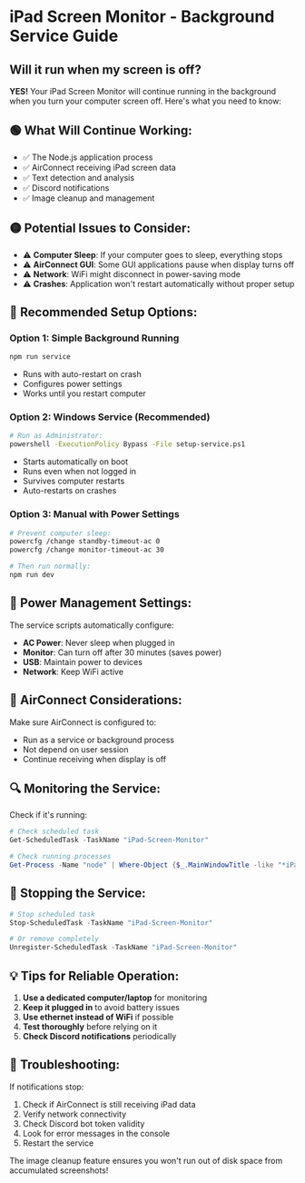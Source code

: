 # iPad Screen Monitor - Background Service Guide

## Will it run when my screen is off?

**YES!** Your iPad Screen Monitor will continue running in the background when you turn your computer screen off. Here's what you need to know:

## 🟢 What Will Continue Working:
- ✅ The Node.js application process
- ✅ AirConnect receiving iPad screen data
- ✅ Text detection and analysis
- ✅ Discord notifications
- ✅ Image cleanup and management

## 🟡 Potential Issues to Consider:
- ⚠️ **Computer Sleep**: If your computer goes to sleep, everything stops
- ⚠️ **AirConnect GUI**: Some GUI applications pause when display turns off
- ⚠️ **Network**: WiFi might disconnect in power-saving mode
- ⚠️ **Crashes**: Application won't restart automatically without proper setup

## 🚀 Recommended Setup Options:

### Option 1: Simple Background Running
```bash
npm run service
```
- Runs with auto-restart on crash
- Configures power settings
- Works until you restart computer

### Option 2: Windows Service (Recommended)
```bash
# Run as Administrator:
powershell -ExecutionPolicy Bypass -File setup-service.ps1
```
- Starts automatically on boot
- Runs even when not logged in
- Survives computer restarts
- Auto-restarts on crashes

### Option 3: Manual with Power Settings
```bash
# Prevent computer sleep:
powercfg /change standby-timeout-ac 0
powercfg /change monitor-timeout-ac 30

# Then run normally:
npm run dev
```

## 🔧 Power Management Settings:

The service scripts automatically configure:
- **AC Power**: Never sleep when plugged in
- **Monitor**: Can turn off after 30 minutes (saves power)
- **USB**: Maintain power to devices
- **Network**: Keep WiFi active

## 📱 AirConnect Considerations:

Make sure AirConnect is configured to:
- Run as a service or background process
- Not depend on user session
- Continue receiving when display is off

## 🔍 Monitoring the Service:

Check if it's running:
```powershell
# Check scheduled task
Get-ScheduledTask -TaskName "iPad-Screen-Monitor"

# Check running processes
Get-Process -Name "node" | Where-Object {$_.MainWindowTitle -like "*iPad*"}
```

## 🛑 Stopping the Service:

```powershell
# Stop scheduled task
Stop-ScheduledTask -TaskName "iPad-Screen-Monitor"

# Or remove completely
Unregister-ScheduledTask -TaskName "iPad-Screen-Monitor"
```

## 💡 Tips for Reliable Operation:

1. **Use a dedicated computer/laptop** for monitoring
2. **Keep it plugged in** to avoid battery issues
3. **Use ethernet instead of WiFi** if possible
4. **Test thoroughly** before relying on it
5. **Check Discord notifications** periodically

## 🔧 Troubleshooting:

If notifications stop:
1. Check if AirConnect is still receiving iPad data
2. Verify network connectivity
3. Check Discord bot token validity
4. Look for error messages in the console
5. Restart the service

The image cleanup feature ensures you won't run out of disk space from accumulated screenshots!
